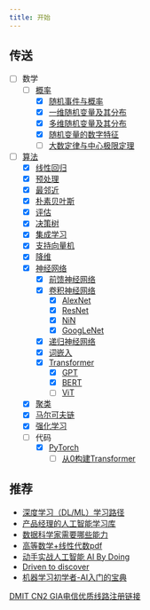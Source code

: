 ```yaml
---
title: 开始
---
```


## 传送

- [ ] 数学
    - [ ] [概率](/math/probability/)
        - [x] [随机事件与概率](/math/probability/random-event-and-math/probability)
        - [x] [一维随机变量及其分布](/math/probability/one-dimensional-random-variable-distribution)
        - [x] [多维随机变量及其分布](/math/probability/multi-dimensional-random-variable-distribution)
        - [x] [随机变量的数字特征](/math/probability/numerical-characteristics-of-random-variable)
        - [ ] [大数定律与中心极限定理](/math/probability/large-number-central-limit-theorem)
- [ ] [算法](/algorithm/)
    - [x] [线性回归](/algorithm/linear-regression)
    - [x] [预处理](/algorithm/preprocessing)
    - [x] [最邻近](/algorithm/knn)
    - [x] [朴素贝叶斯](/algorithm/naive-bayes)
    - [x] [评估](/algorithm/evaluation)
    - [x] [决策树](/algorithm/decision-tree)
    - [x] [集成学习](/algorithm/ensemble-learning)
    - [x] [支持向量机](/algorithm/svm)
    - [x] [降维](/algorithm/dimensional-reduction)
    - [x] [神经网络](/algorithm/neural-network)
        - [x] [前馈神经网络](/algorithm/neural-network/fnn)
        - [x] [卷积神经网络](/algorithm/neural-network/cnn)
            - [x] [AlexNet](/algorithm/neural-network/cnn/alexnet)
            - [x] [ResNet](/algorithm/neural-network/cnn/resnet)
            - [x] [NiN](/algorithm/neural-network/cnn/nin)
            - [x] [GoogLeNet](/algorithm/neural-network/cnn/googlenet)
        - [x] [递归神经网络](/algorithm/neural-network/rnn)
        - [x] [词嵌入](/algorithm/neural-network/word-embedding)
        - [x] [Transformer](/algorithm/neural-network/transformer)
            - [x] [GPT](/algorithm/neural-network/transformer/gpt)
            - [x] [BERT](/algorithm/neural-network/transformer/bert)
            - [ ] [ViT](/algorithm/neural-network/transformer/vit)
    - [x] [聚类](/algorithm/clustering)
    - [x] [马尔可夫链](/algorithm/markov-chain)
    - [x] [强化学习](/algorithm/reinforcement-learning)
  - [ ] 代码
    - [x] [PyTorch](/code/pytorch/)
      - [ ] [从0构建Transformer](/code/pytorch/transformer-from-scratch)

## 推荐

- [深度学习（DL/ML）学习路径](https://github.com/loveunk/machine-learning-deep-learning-notes/tree/master?tab=readme-ov-file)
- [产品经理的人工智能学习库](https://easyai.tech/)
- [数据科学家需要哪些能力](https://cn.linkedin.com/pulse/%E6%95%B0%E6%8D%AE%E7%A7%91%E5%AD%A6%E5%AE%B6%E9%9C%80%E8%A6%81%E5%93%AA%E4%BA%9B%E8%83%BD%E5%8A%9B-song-xue)
- [高等数学+线性代数pdf](https://drive.google.com/file/d/1uJUmy7Oq01kbhPDJRsWitrzaWtva4A9F/view?usp=sharing)
- [动手实战人工智能 AI By Doing](https://aibydoing.com/)
- [Driven to discover](https://chmx0929.gitbook.io)
- [机器学习初学者-AI入门的宝典](http://www.ai-start.com/)

[DMIT CN2 GIA电信优质线路注册链接](https://www.dmit.io/aff.php?aff=11247)
